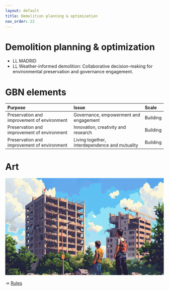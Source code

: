 ```yaml
---
layout: default
title: Demolition planning & optimization
nav_order: 22
---
```


# Demolition planning & optimization

* LL MADRID
* LL Weather-informed demolition: Collaborative decision-making for environmental preservation and governance engagement.


# GBN elements

| Purpose                                     | Issue                                          | Scale    |
|:--------------------------------------------|:-----------------------------------------------|:---------|
| Preservation and improvement of environment | Governance, empowerment and engagement         | Building |
| Preservation and improvement of environment | Innovation, creativity and research            | Building |
| Preservation and improvement of environment | Living together, interdependence and mutuality | Building |

# Art

![](art/MDC-D-UC1.png)




-> [Rules](rules.md)

